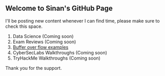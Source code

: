 ## Welcome to Sinan's GitHub Page

I'll be posting new content whenever I can find time, please make sure to check this space. 

  1. Data Science (Coming soon)
  2. Exam Reviews (Coming soon)
  3. [Buffer over flow examples](bufferoverflows.md)
  4. CyberSecLabs Walkthroughs (Coming soon)
  5. TryHackMe Walkthroughs (Coming soon)

Thank you for the support.
